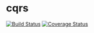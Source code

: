 # cqrs

[![Build Status](https://travis-ci.org/yehohanan7/cqrs.svg)](https://travis-ci.org/yehohanan7/cqrs?branch=master)
[![Coverage Status](https://coveralls.io/repos/yehohanan7/cqrs/badge.svg?branch=master&service=github)](https://coveralls.io/github/yehohanan7/cqrs?branch=master)
